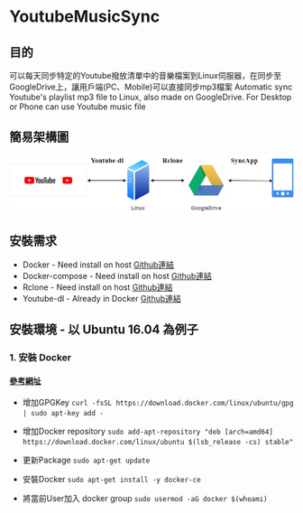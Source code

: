 # YoutubeMusicSync

## 目的
可以每天同步特定的Youtube撥放清單中的音樂檔案到Linux伺服器，在同步至GoogleDrive上，讓用戶端(PC、Mobile)可以直接同步mp3檔案
Automatic sync Youtube's playlist mp3 file to Linux, also made on GoogleDrive. For Desktop or Phone can use Youtube music file

## 簡易架構圖
![image](https://github.com/coreyborad/YoutubeMusicSync/blob/master/images/Readme_1.png)

## 安裝需求

* Docker - Need install on host [Github連結](https://github.com/docker/docker-ce)
* Docker-compose - Need install on host [Github連結](https://github.com/docker/compose)
* Rclone - Need install on host [Github連結](https://github.com/ncw/rclone)
* Youtube-dl - Already in Docker [Github連結](https://github.com/ytdl-org/youtube-dl)

## 安裝環境 - 以 Ubuntu 16.04 為例子

### 1. 安裝 Docker
#### [參考網址](https://www.digitalocean.com/community/tutorials/how-to-install-and-use-docker-on-ubuntu-16-04)

* 增加GPGKey
``` curl -fsSL https://download.docker.com/linux/ubuntu/gpg | sudo apt-key add - ```

* 增加Docker repository
``` sudo add-apt-repository "deb [arch=amd64] https://download.docker.com/linux/ubuntu $(lsb_release -cs) stable" ```

* 更新Package
``` sudo apt-get update ```

* 安裝Docker
``` sudo apt-get install -y docker-ce ```

* 將當前User加入 docker group
``` sudo usermod -aG docker $(whoami) ```
